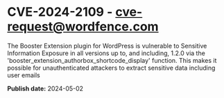 # CVE-2024-2109 - cve-request@wordfence.com

The Booster Extension plugin for WordPress is vulnerable to Sensitive Information Exposure in all versions up to, and including, 1.2.0 via the 'booster_extension_authorbox_shortcode_display' function. This makes it possible for unauthenticated attackers to extract sensitive data including user emails

**Publish date:** 2024-05-02
